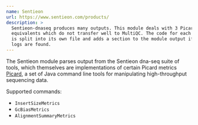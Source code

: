 ```yaml
---
name: Sentieon
url: https://www.sentieon.com/products/
description: >
  Sentieon-dnaseq produces many outputs. This module deals with 3 Picard
  equivalents which do not transfer well to MultiQC. The code for each script
  is split into its own file and adds a section to the module output if
  logs are found.
---
```


The Sentieon module parses output from the Sentieon dna-seq suite of tools,
which themselves are implementations of certain Picard metrics
[Picard](http://broadinstitute.github.io/picard/),
a set of Java command line tools for manipulating high-throughput
sequencing data.

Supported commands:

- `InsertSizeMetrics`
- `GcBiasMetrics`
- `AlignmentSummaryMetrics`
